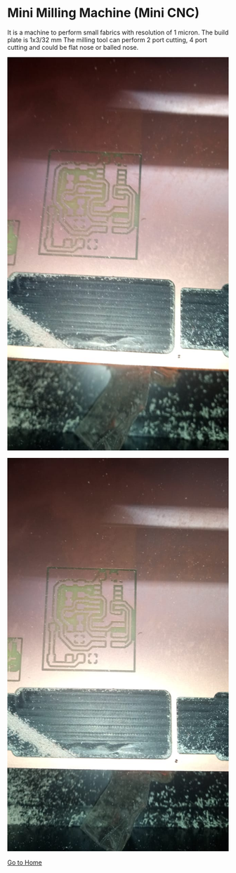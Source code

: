 # Mini Milling Machine (Mini CNC)

It is a machine to perform small fabrics with resolution of 1 micron.
The build plate is 1x3/32 mm 
The milling tool can perform 2 port cutting, 4 port cutting and could be flat nose or balled nose.

![pcb-cutting](img/pcb-cutting.jpeg)

![pcb-cutting1](img/pcb-cutting1.jpeg)

[Go to Home](readme.md)